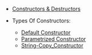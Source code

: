 - [Constructors & Destructors](Constructor_Destructor.md)

- Types Of Constructors:
    - [Default Constructor](default-constructor.md)
    - [Parametrized Constructor](parametrized-constructor.md)
    - [String-Copy_Constructor](String-Copy_Constructor.md)
